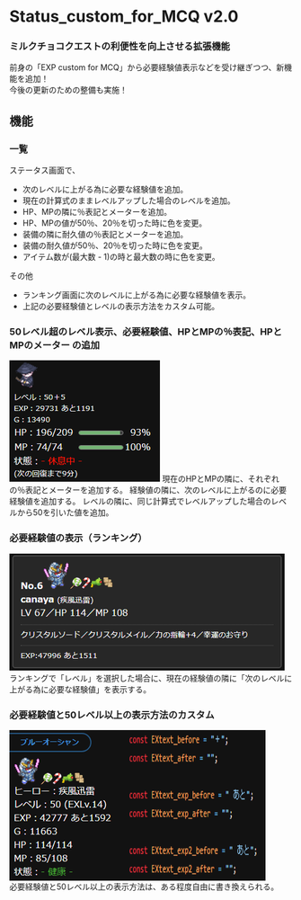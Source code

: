 # Status_custom_for_MCQ v2.0
### ミルクチョコクエストの利便性を向上させる拡張機能
前身の「EXP custom for MCQ」から必要経験値表示などを受け継ぎつつ、新機能を追加！  
今後の更新のための整備も実施！

## 機能
### 一覧
ステータス画面で、
- 次のレベルに上がる為に必要な経験値を追加。
- 現在の計算式のままレベルアップした場合のレベルを追加。
- HP、MPの隣に％表記とメーターを追加。
- HP、MPの値が50％、20％を切った時に色を変更。
- 装備の隣に耐久値の％表記とメーターを追加。
- 装備の耐久値が50％、20％を切った時に色を変更。
- アイテム数が(最大数 - 1)の時と最大数の時に色を変更。

その他
- ランキング画面に次のレベルに上がる為に必要な経験値を表示。
- 上記の必要経験値とレベルの表示方法をカスタム可能。

### 50レベル超のレベル表示、必要経験値、HPとMPの％表記、HPとMPのメーター の追加
<img src="./images/hpmpPercentAndMeter.png" alt="hpmpPercentAndMeter" title="hpmpPercentAndMeter">
現在のHPとMPの隣に、それぞれの％表記とメーターを追加する。
経験値の隣に、次のレベルに上がるのに必要経験値を追加する。
レベルの隣に、同じ計算式でレベルアップした場合のレベルから50を引いた値を追加。

### 必要経験値の表示（ランキング）
<img src="./images/need_exp_ranking.png" alt="need_exp_ranking" title="need_exp_ranking">
ランキングで「レベル」を選択した場合に、現在の経験値の隣に「次のレベルに上がる為に必要な経験値」を表示する。

### 必要経験値と50レベル以上の表示方法のカスタム
<div style="display: flex;">
<img src="./images/text_custom1.png" alt="text_custom" title="text_custom">
<img src="./images/text_custom2.png" alt="text_custom" title="text_custom">
</div>
必要経験値と50レベル以上の表示方法は、ある程度自由に書き換えられる。
